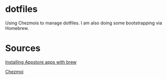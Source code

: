 # dotfiles
Using Chezmois to manage dotfiles. I am also doing some bootstrapping via Homebrew.


# Sources 
[Installing Appstore apps with brew](https://www.moncefbelyamani.com/how-to-install-xcode-with-homebrew/#how-to-install-xcode-with-homebrew)

[Chezmoi](https://www.chezmoi.io/)
